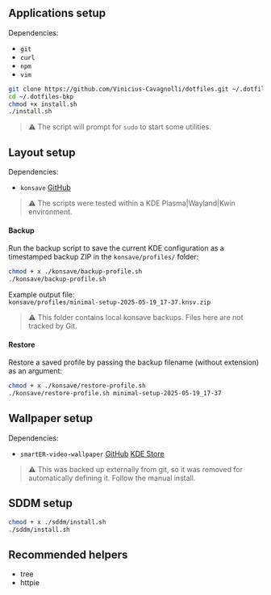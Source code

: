 ## Applications setup
Dependencies:
- `git`
- `curl`
- `npm`
- `vim`

```bash
git clone https://github.com/Vinicius-Cavagnolli/dotfiles.git ~/.dotfiles-bkp
cd ~/.dotfiles-bkp
chmod +x install.sh
./install.sh
```

> ⚠️ The script will prompt for `sudo` to start some utilities.

## Layout setup
Dependencies:
- `konsave` [GitHub](https://github.com/prayag2/konsave)

> ⚠️ The scripts were tested within a KDE Plasma|Wayland|Kwin environment.

#### Backup
Run the backup script to save the current KDE configuration as a timestamped backup ZIP in the `konsave/profiles/` folder:

```bash
chmod + x ./konsave/backup-profile.sh
./konsave/backup-profile.sh
```

Example output file:  
`konsave/profiles/minimal-setup-2025-05-19_17-37.knsv.zip`

> ⚠️ This folder contains local konsave backups. Files here are not tracked by Git.

#### Restore
Restore a saved profile by passing the backup filename (without extension) as an argument:

```bash
chmod + x ./konsave/restore-profile.sh
./konsave/restore-profile.sh minimal-setup-2025-05-19_17-37
```

## Wallpaper setup
Dependencies:
- `smartER-video-wallpaper` [GitHub](https://github.com/PeterTucker/smartER-video-wallpaper/) [KDE Store](https://store.kde.org/p/1448924)

> ⚠️ This was backed up externally from git, so it was removed for automatically defining it. Follow the manual install.

## SDDM setup
```bash
chmod + x ./sddm/install.sh
./sddm/install.sh
```

## Recommended helpers
- tree
- httpie
